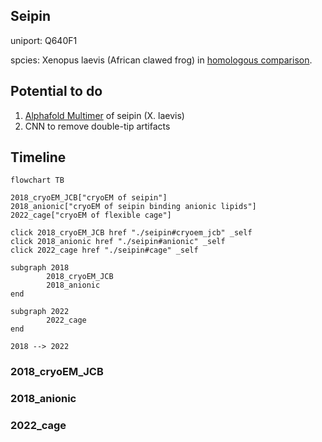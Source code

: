 ## Seipin ##

uniport: Q640F1

spcies: Xenopus laevis (African clawed frog) in [homologous comparison](./seipin#cryoem_jcb).

## Potential to do ##

1. [Alphafold Multimer](https://cosmic-cryoem.org/tools/alphafoldmultimer/) of seipin (X. laevis)
2. CNN to remove double-tip artifacts

## Timeline ##

```mermaid
flowchart TB

2018_cryoEM_JCB["cryoEM of seipin"]
2018_anionic["cryoEM of seipin binding anionic lipids"]
2022_cage["cryoEM of flexible cage"]

click 2018_cryoEM_JCB href "./seipin#cryoem_jcb" _self
click 2018_anionic href "./seipin#anionic" _self
click 2022_cage href "./seipin#cage" _self

subgraph 2018
        2018_cryoEM_JCB
        2018_anionic
end

subgraph 2022
        2022_cage
end

2018 --> 2022
```

### 2018_cryoEM_JCB ###

### 2018_anionic ###

### 2022_cage ###

